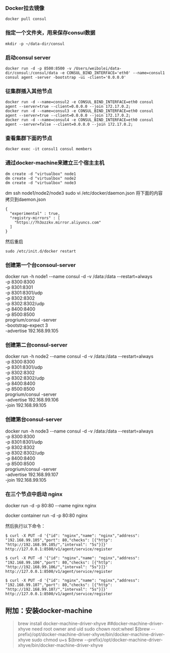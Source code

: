 ### Docker拉去镜像
```
docker pull consul
```

### 指定一个文件夹，用来保存consul数据
```
mkdir -p ~/data-dir/consul
```

### 启动consul server 
```
docker run -d -p 8500:8500 -v /Users/weibolei/data-dir/consul:/consul/data -e CONSUL_BIND_INTERFACE='eth0' --name=consul1 consul agent -server -bootstrap -ui -client='0.0.0.0'
```
### 征集群插入其他节点
```
docker run -d --name=consul2 -e CONSUL_BIND_INTERFACE=eth0 consul agent --server=true --client=0.0.0.0 --join 172.17.0.2;
docker run -d --name=consul3 -e CONSUL_BIND_INTERFACE=eth0 consul agent --server=true --client=0.0.0.0 --join 172.17.0.2;
docker run -d --name=consul4 -e CONSUL_BIND_INTERFACE=eth0 consul agent --server=false --client=0.0.0.0 --join 172.17.0.2;
```

### 查看集群下面的节点
```
docker exec -it consul1 consul members
```

### 通过docker-machine来建立三个宿主主机
```
dm create -d "virtualbox" node1
dm create -d "virtualbox" node2
dm create -d "virtualbox" node3
```

dm ssh node1/node2/node3
sudo vi /etc/docker/daemon.json
将下面的内容拷贝到daemon.json
```
{
  "experimental" : true,
  "registry-mirrors" : [
    "https://7h3ozzkv.mirror.aliyuncs.com"
  ]
}
```
然后重启
```
sudo /etc/init.d/docker restart
```

### 创建第一个台consoul-server
docker run -h node1  --name consul -d -v /data:/data --restart=always\
    -p   8300:8300 \
    -p   8301:8301 \
    -p   8301:8301/udp \
    -p   8302:8302 \
    -p   8302:8302/udp \
    -p   8400:8400 \
    -p   8500:8500 \
progrium/consul -server \
-bootstrap-expect 3 \
-advertise 192.168.99.105

### 创建第二台consul-server
docker run -h node2 --name consul -d -v /data:/data   --restart=always\
    -p   8300:8300 \
    -p   8301:8301/udp \
    -p   8302:8302 \
    -p   8302:8302/udp \
    -p   8400:8400 \
    -p   8500:8500 \
progrium/consul -server \
-advertise 192.168.99.106 \
-join  192.168.99.105

### 创建第台consul-server
docker run -h node3 --name consul -d -v /data:/data   --restart=always\
    -p   8300:8300 \
    -p   8301:8301/udp \
    -p   8302:8302 \
    -p   8302:8302/udp \
    -p   8400:8400 \
    -p   8500:8500 \
progrium/consul -server \
-advertise 192.168.99.107 \
-join  192.168.99.105

### 在三个节点中启动 nginx
docker run -d -p 80:80 --name nginx nginx

docker container run -d -p 80:80 nginx

然后执行以下命令：
```
$ curl -X PUT -d '{"id": "nginx","name": "nginx","address": "192.168.99.105","port": 80,"checks": [{"http": "http://192.168.99.105/","interval": "5s"}]}' http://127.0.0.1:8500/v1/agent/service/register

$ curl -X PUT -d '{"id": "nginx","name": "nginx","address": "192.168.99.106","port": 80,"checks": [{"http": "http://192.168.99.106/","interval": "5s"}]}' http://127.0.0.1:8500/v1/agent/service/register

$ curl -X PUT -d '{"id": "nginx","name": "nginx","address": "192.168.99.107","port": 80,"checks": [{"http": "http://192.168.99.107/","interval": "5s"}]}' http://127.0.0.1:8500/v1/agent/service/register
```


## 附加：安装docker-machine
> brew install docker-machine-driver-xhyve
##docker-machine-driver-xhyve need root owner and uid
> sudo chown root:wheel $(brew --prefix)/opt/docker-machine-driver-xhyve/bin/docker-machine-driver-xhyve
> sudo chmod u+s $(brew --prefix)/opt/docker-machine-driver-xhyve/bin/docker-machine-driver-xhyve
